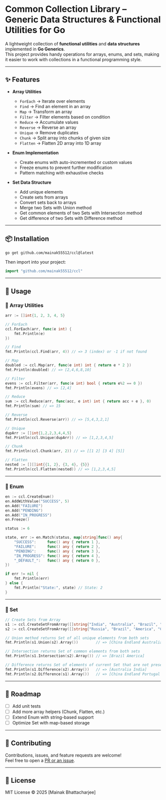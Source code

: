 # Common Collection Library – Generic Data Structures & Functional Utilities for Go

A lightweight collection of **functional utilities** and **data structures** implemented in **Go Generics**.  
This project provides handy operations for arrays, enums, and sets, making it easier to work with collections in a functional programming style.  

---

## ✨ Features  

- **Array Utilities**  
  - `ForEach` → Iterate over elements  
  - `Find` → Find an element in an array  
  - `Map` → Transform an array  
  - `Filter` → Filter elements based on condition  
  - `Reduce` → Accumulate values  
  - `Reverse` → Reverse an array  
  - `Unique` → Remove duplicates  
  - `Chunk` → Split array into chunks of given size
  - `Flatten` → Flatten 2D array into 1D array

- **Enum Implementation**  
  - Create enums with auto-incremented or custom values  
  - Freeze enums to prevent further modification  
  - Pattern matching with exhaustive checks  

- **Set Data Structure**  
  - Add unique elements  
  - Create sets from arrays  
  - Convert sets back to arrays  
  - Merge two Sets with Union method
  - Get common elements of two Sets with Intersection method
  - Get difference of two Sets with Difference method

---

## 📦 Installation  

```bash
go get github.com/mainak55512/ccl@latest
```

Then import into your project:  

```go
import "github.com/mainak55512/ccl"
```

---

## 🚀 Usage  

### 🔹 Array Utilities  

```go
arr := []int{1, 2, 3, 4, 5}

// ForEach
ccl.ForEach(arr, func(e int) {
	fmt.Println(e)
})

// Find
fmt.Println(ccl.Find(arr, 4)) // => 3 (index) or -1 if not found

// Map
doubled := ccl.Map(arr, func(e int) int { return e * 2 })
fmt.Println(doubled) // => [2,4,6,8,10]

// Filter
evens := ccl.Filter(arr, func(e int) bool { return e%2 == 0 })
fmt.Println(evens) // => [2,4]

// Reduce
sum := ccl.Reduce(arr, func(acc, e int) int { return acc + e }, 0)
fmt.Println(sum) // => 15

// Reverse
fmt.Println(ccl.Reverse(arr)) // => [5,4,3,2,1]

// Unique
dupArr := []int{1,2,2,3,4,4,5}
fmt.Println(ccl.Unique(dupArr)) // => [1,2,3,4,5]

// Chunk
fmt.Println(ccl.Chunk(arr, 2)) // => [[1 2] [3 4] [5]]

// Flatten
nested := [][]int{{1, 2}, {3, 4}, {5}}
fmt.Println(ccl.Flatten(nested)) // => [1,2,3,4,5]
```

---

### 🔹 Enum  

```go
en := ccl.CreateEnum()
en.AddWithValue("SUCCESS", 5)
en.Add("FAILURE")
en.Add("PENDING")
en.Add("IN_PROGRESS")
en.Freeze()

status := 6

state, err := en.Match(status, map[string]func() any{
	"SUCCESS":     func() any { return 1 },
	"FAILURE":     func() any { return 2 },
	"PENDING":     func() any { return 3 },
	"IN_PROGRESS": func() any { return 4 },
	"_DEFAULT_":   func() any { return 0 },
})

if err != nil {
	fmt.Println(err)
} else {
	fmt.Println("State:", state) // State: 2
}
```

---

### 🔹 Set  

```go
// Create Sets from Array
s1 := ccl.CreateSetFromArray([]string{"India", "Australia", "Brazil", "America"})
s2 := ccl.CreateSetFromArray([]string{"Russia", "Brazil", "America", "China", "Endland", "Portugal"})

// Union method returns Set of all unique elements from both sets
fmt.Println(s1.Union(s2).Array())        // => [China Endland Australia Brazil America India Portugal Russia]

// Intersection returns Set of common elements from both sets
fmt.Println(s1.Intersection(s2).Array()) // => [Brazil America]

// Difference returns Set of elements of current Set that are not present in other set
fmt.Println(s1.Difference(s2).Array())   // => [Australia India]
fmt.Println(s2.Difference(s1).Array())   // => [China Endland Portugal Russia]
```

---

## 📖 Roadmap  

- [ ] Add unit tests  
- [ ] Add more array helpers (Chunk, Flatten, etc.)  
- [ ] Extend Enum with string-based support  
- [ ] Optimize Set with map-based storage  

---

## 🤝 Contributing  

Contributions, issues, and feature requests are welcome!  
Feel free to open a [PR or an issue](./CONTRIBUTING.md).  

---

## 📜 License  

MIT License © 2025 [Mainak Bhattacharjee]  
